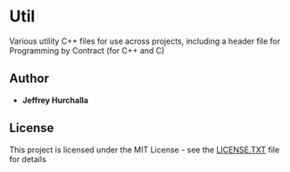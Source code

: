# Util
Various utility C++ files for use across projects,
including a header file for Programming by Contract (for C++ and C)

## Author

* **Jeffrey Hurchalla**

## License

This project is licensed under the MIT License - see the
[LICENSE.TXT](LICENSE.TXT) file for details
